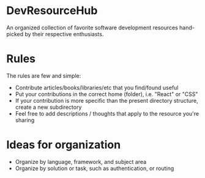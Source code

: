 # DevResourceHub
An organized collection of favorite software development resources hand-picked by their respective enthusiasts.

# Rules
The rules are few and simple:
- Contribute articles/books/libraries/etc that you find/found useful
- Put your contributions in the correct home (folder), i.e. "React" or "CSS"
- If your contribution is more specific than the present directory structure, create a new subdirectory
- Feel free to add descriptions / thoughts that apply to the resource you're sharing

# Ideas for organization

- Organize by language, framework, and subject area
- Organize by solution or task, such as authentication, or routing 
